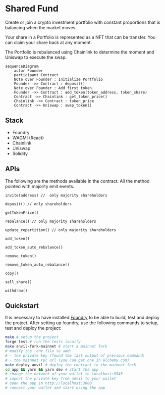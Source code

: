 # Shared Fund

Create or join a crypto investment portfolio with constant proportions that is balancing when the market moves.

Your share in a Portfolio is represented as a NFT that can be transfer. You can claim your share back at any moment.

The Portfolio is rebalanced using Chainlink to determine the moment and Uniswap to execute the swap.

```mermaid
sequenceDiagram
    actor Founder
    participant Contract
    Note over Founder : Initialize Portfolio
    Founder ->> Contract : deposit()
    Note over Founder : Add first token
    Founder ->> Contract : add_token(token_address, token_share)
    Contract ->> Chainlink : get_token_price()
    Chainlink ->> Contract : token_price
    Contract ->> Uniswap : swap_token()
```

## Stack

- Foundry
- WAGMI (React)
- Chainlink
- Uniswap
- Solidity

## APIs

The following are the methods available in the contract. All the method pointed with majority emit events.

```solidity
invite(address) //  only majority shareholders

deposit() // only shareholders

getTokenPrice() 

rebalance() // only majority shareholders

update_repartition() // only majority shareholders

add_token()

add_token_auto_rebalance()

remove_token()

remove_token_auto_rebalance()

copy()

sell_share()

withdraw()
```

## Quickstart

It is necessary to have installed [Foundry](https://book.getfoundry.sh/getting-started/installation) to be able to build, test and deploy the project. After setting up foundry, use the following commands to setup, test and deploy the project:

```sh
make # setup the project
forge test # run the tests locally
make anvil-fork-mainnet # start a mainnet fork
# modify the .env file to add:
# - the private key (found the last output of previous command)
# - the mainnet rpc url (you can get one in alchemy.com)
make deploy-anvil # deploy the contract to the mainnet fork
cd app && yarn && yarn dev # start the app
# change the network of your wallet to localhost:8545
# import the private key from anvil to your wallet
# open the app in http://localhost:3000
# connect your wallet and start using the app
```
